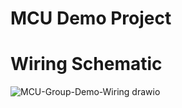 # MCU Demo Project

# Wiring Schematic
![MCU-Group-Demo-Wiring drawio](https://github.com/elenajusto/mcu-demo/assets/56148816/839e980b-902d-43cf-bdcb-845a73413a09)

